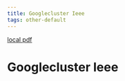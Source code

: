 ```yaml
---
title: Googlecluster Ieee
tags: other-default
---
```


[local pdf](../../../pdfs/googlecluster-ieee.pdf)

# Googlecluster Ieee
